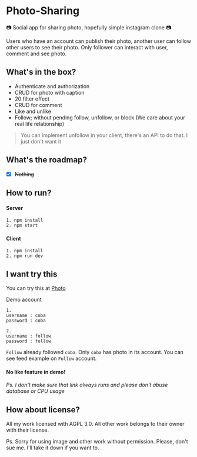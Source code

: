 # Photo-Sharing
:camera: Social app for sharing photo, hopefully simple instagram clone :camera:

Users who have an account can publish their photo, another user can follow other users to see their photo. Only follower can interact with user, comment and see photo.

## What's in the box?

* Authenticate and authorization
* CRUD for photo with caption
* 20 filter effect
* CRUD for comment
* Like and unlike
* Follow; without pending follow, unfollow, or block (We care about your real life relationship)
> You can implement unfollow in your client, there's an API to do that. I just don't want it

## What's the roadmap?

- [x] ~~Nothing~~

## How to run?

#### Server
```
1. npm install
2. npm start
```

#### Client
```
1. npm install
2. npm run dev
```

## I want try this

You can try this at [Photo](http://photo.dhnlr.com)

Demo account
```
1.
username : coba
password : coba

2.
username : follow
password : follow
```
`Follow` already followed `coba`. Only `coba` has photo in its account. You can see feed example on `Follow` account.

#### No like feature in demo!

*Ps. I don't make sure that link always runs and please don't abuse database or CPU usage* 

## How about license?
All my work licensed with AGPL 3.0. All other work belongs to their owner with their license.

Ps. Sorry for using image and other work without permission. Please, don't sue me. I'll take it down if you want to.
